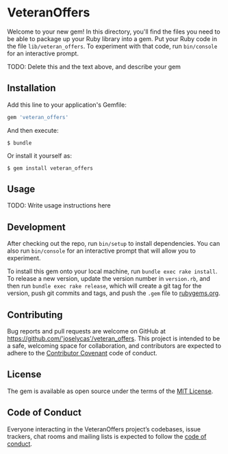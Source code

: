 # VeteranOffers

Welcome to your new gem! In this directory, you'll find the files you need to be able to package up your Ruby library into a gem. Put your Ruby code in the file `lib/veteran_offers`. To experiment with that code, run `bin/console` for an interactive prompt.

TODO: Delete this and the text above, and describe your gem

## Installation

Add this line to your application's Gemfile:

```ruby
gem 'veteran_offers'
```

And then execute:

    $ bundle

Or install it yourself as:

    $ gem install veteran_offers

## Usage

TODO: Write usage instructions here

## Development

After checking out the repo, run `bin/setup` to install dependencies. You can also run `bin/console` for an interactive prompt that will allow you to experiment.

To install this gem onto your local machine, run `bundle exec rake install`. To release a new version, update the version number in `version.rb`, and then run `bundle exec rake release`, which will create a git tag for the version, push git commits and tags, and push the `.gem` file to [rubygems.org](https://rubygems.org).

## Contributing

Bug reports and pull requests are welcome on GitHub at https://github.com/'joselycas'/veteran_offers. This project is intended to be a safe, welcoming space for collaboration, and contributors are expected to adhere to the [Contributor Covenant](http://contributor-covenant.org) code of conduct.

## License

The gem is available as open source under the terms of the [MIT License](https://opensource.org/licenses/MIT).

## Code of Conduct

Everyone interacting in the VeteranOffers project’s codebases, issue trackers, chat rooms and mailing lists is expected to follow the [code of conduct](https://github.com/'joselycas'/veteran_offers/blob/master/CODE_OF_CONDUCT.md).

